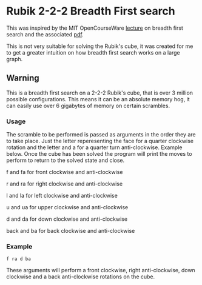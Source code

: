 # Rubik 2-2-2 Breadth First search

This was inspired by the MIT OpenCourseWare [lecture](https://ocw.mit.edu/courses/electrical-engineering-and-computer-science/6-006-introduction-to-algorithms-fall-2011/lecture-videos/lecture-13-breadth-first-search-bfs/) on breadth first search and the associated [pdf](https://courses.csail.mit.edu/6.006/fall11/rec/rec16.pdf).

This is not very suitable for solving the Rubik's cube, it was created for me to get a greater intuition on how breadth first search works on a large graph.

## Warning
This is a breadth first search on a 2-2-2 Rubik's cube, that is over 3 million possible configurations. This means it can be an absolute memory hog, it can easily use over 6 gigabytes of memory on certain scrambles.

### Usage
The scramble to be performed is passed as arguments in the order they are to take place.
Just the letter reperesenting the face for a quarter clockwise rotation and the letter and a for a quarter turn anti-clockwise. Example below.
Once the cube has been solved the program will print the moves to perform to return to the solved state and close.

f and fa for front clockwise and anti-clockwise

r and ra for right clockwise and anti-clockwise

l and la for left clockwise and anti-clockwise

u and ua for upper clockwise and anti-clockwise

d and da for down clockwise and anti-clockwise

back and ba for back clockwise and anti-clockwise

### Example
```
f ra d ba
```
These arguments will perform a front clockwise, right anti-clockwise, down clockwise and a back anti-clockwise rotations on the cube.
